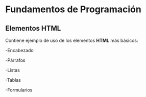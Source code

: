 # Fundamentos de Programación 

## Elementos HTML

Contiene ejemplo de uso de los elementos **HTML** más básicos:

-Encabezado

-Párrafos

-Listas

-Tablas

-Formularios
